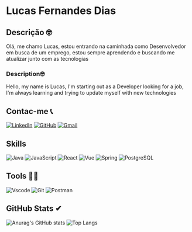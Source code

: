 
# Lucas Fernandes Dias
## Descrição 🤓
Olá, me chamo Lucas, estou entrando na caminhada como Desenvolvedor em busca de um emprego, estou sempre aprendendo e buscando me atualizar junto com as tecnologias
### Description🤓
Hello, my name is Lucas, I'm starting out as a Developer looking for a job, I'm always learning and trying to update myself with new technologies
## Contac-me 📞
[![LinkedIn](https://img.shields.io/badge/LinkedIn-000?style=for-the-badge&logo=linkedin&logoColor=purple)](https://www.linkedin.com/in/lucas-fdias/)
[![GitHub](https://img.shields.io/badge/GitHub-000?style=for-the-badge&logo=github&logoColor=purple)](https://github.com/Luc4sf4) 
[![Gmail](https://img.shields.io/badge/Gmail-000?style=for-the-badge&logo=gmail&logoColor=purple)](mailto:fernandes.dias.lucas2005@gmail.com)
## Skills
![Java](https://img.shields.io/badge/java-%23ED8B00.svg?style=for-the-badge&logo=openjdk&logoColor=white)
![JavaScript](https://img.shields.io/badge/JavaScript-F7DF1E?style=for-the-badge&logo=javascript&logoColor=black)
![React](https://img.shields.io/badge/React-20232A?style=for-the-badge&logo=react&logoColor=61DAFB)
![Vue](https://img.shields.io/badge/vuejs-%2335495e.svg?style=for-the-badge&logo=vuedotjs&logoColor=%234FC08D)
![Spring](https://img.shields.io/badge/spring-%236DB33F.svg?style=for-the-badge&logo=spring&logoColor=white)
![PostgreSQL](https://img.shields.io/badge/PostgreSQL-000?style=for-the-badge&logo=postgresql)
## Tools 🔧🔨
![Vscode](https://img.shields.io/badge/Vscode-007ACC?style=for-the-badge&logo=visual-studio-code&logoColor=white)
![Git](https://img.shields.io/badge/GIT-E44C30?style=for-the-badge&logo=git&logoColor=white)
![Postman](https://img.shields.io/badge/Postman-FF6C37.svg?style=for-the-badge&logo=Postman&logoColor=white)
## GitHub Stats ✔
![Anurag's GitHub stats](https://github-readme-stats.vercel.app/api?username=Luc4sf4&show_icons=true&theme=midnight-purple)
![Top Langs](https://github-readme-stats-git-masterrstaa-rickstaa.vercel.app/api/top-langs/?username=Luc4sf4&theme=midnight-purple&hide=css,html)
